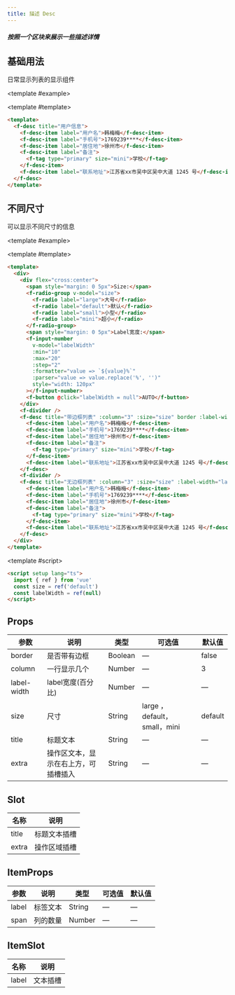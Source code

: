 ```yaml
---
title: 描述 Desc
---
```


<script setup>
import Basic from './demo/Desc/Basic.vue'
import Size from './demo/Desc/Size.vue'
</script>

##### 按照一个区块来展示一些描述详情

<card>

## 基础用法

日常显示列表的显示组件

<template #example>

  <Basic/>
  
</template>

<template #template>

```html
<template>
  <f-desc title="用户信息">
    <f-desc-item label="用户名">韩梅梅</f-desc-item>
    <f-desc-item label="手机号">1769239****</f-desc-item>
    <f-desc-item label="居住地">徐州市</f-desc-item>
    <f-desc-item label="备注">
      <f-tag type="primary" size="mini">学校</f-tag>
    </f-desc-item>
    <f-desc-item label="联系地址">江苏省xx市吴中区吴中大道 1245 号</f-desc-item>
  </f-desc>
</template>
```

</template>

</card>

<card>

## 不同尺寸

可以显示不同尺寸的信息

<template #example>

  <Size/>
  
</template>

<template #template>

```html
<template>
  <div>
    <div flex="cross:center">
      <span style="margin: 0 5px">Size:</span>
      <f-radio-group v-model="size">
        <f-radio label="large">大号</f-radio>
        <f-radio label="default">默认</f-radio>
        <f-radio label="small">小型</f-radio>
        <f-radio label="mini">超小</f-radio>
      </f-radio-group>
      <span style="margin: 0 5px">Label宽度:</span>
      <f-input-number
        v-model="labelWidth"
        :min="10"
        :max="20"
        :step="2"
        :formatter="value => `${value}%`"
        :parser="value => value.replace('%', '')"
        style="width: 120px"
      ></f-input-number>
      <f-button @click="labelWidth = null">AUTO</f-button>
    </div>
    <f-divider />
    <f-desc title="带边框列表" :column="3" :size="size" border :label-width="labelWidth">
      <f-desc-item label="用户名">韩梅梅</f-desc-item>
      <f-desc-item label="手机号">1769239****</f-desc-item>
      <f-desc-item label="居住地">徐州市</f-desc-item>
      <f-desc-item label="备注">
        <f-tag type="primary" size="mini">学校</f-tag>
      </f-desc-item>
      <f-desc-item label="联系地址">江苏省xx市吴中区吴中大道 1245 号</f-desc-item>
    </f-desc>
    <f-divider />
    <f-desc title="无边框列表" :column="3" :size="size" :label-width="labelWidth">
      <f-desc-item label="用户名">韩梅梅</f-desc-item>
      <f-desc-item label="手机号">1769239****</f-desc-item>
      <f-desc-item label="居住地">徐州市</f-desc-item>
      <f-desc-item label="备注">
        <f-tag type="primary" size="mini">学校</f-tag>
      </f-desc-item>
      <f-desc-item label="联系地址">江苏省xx市吴中区吴中大道 1245 号</f-desc-item>
    </f-desc>
  </div>
</template>
```

</template>

<template #script>

```html
<script setup lang="ts">
  import { ref } from 'vue'
  const size = ref('default')
  const labelWidth = ref(null)
</script>
```

</template>

</card>

## Props

| 参数        | 说明                                 | 类型    | 可选值                       | 默认值  |
| ----------- | ------------------------------------ | ------- | ---------------------------- | ------- |
| border      | 是否带有边框                         | Boolean | —                            | false   |
| column      | 一行显示几个                         | Number  | —                            | 3       |
| label-width | label宽度(百分比)                    | Number  | —                            | —       |
| size        | 尺寸                                 | String  | large ，default，small，mini | default |
| title       | 标题文本                             | String  | —                            | —       |
| extra       | 操作区文本，显示在右上方，可插槽插入 | String  | —                            | —       |

## Slot

| 名称  | 说明         |
| ----- | ------------ |
| title | 标题文本插槽 |
| extra | 操作区域插槽 |

## ItemProps

| 参数  | 说明     | 类型   | 可选值 | 默认值 |
| ----- | -------- | ------ | ------ | ------ |
| label | 标签文本 | String | —      | —      |
| span  | 列的数量 | Number | —      | —      |

## ItemSlot

| 名称  | 说明     |
| ----- | -------- |
| label | 文本插槽 |
